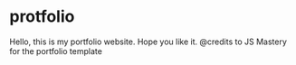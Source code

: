 # protfolio
Hello, this is my portfolio website. Hope you like it.
 @credits to JS Mastery for the portfolio template
